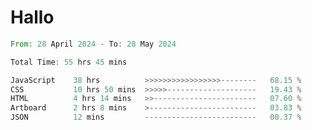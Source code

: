 # Hallo
<!--START_SECTION:waka-->

```rust
From: 28 April 2024 - To: 28 May 2024

Total Time: 55 hrs 45 mins

JavaScript    38 hrs          >>>>>>>>>>>>>>>>>--------   68.15 %
CSS           10 hrs 50 mins  >>>>>--------------------   19.43 %
HTML          4 hrs 14 mins   >>-----------------------   07.60 %
Artboard      2 hrs 8 mins    >------------------------   03.83 %
JSON          12 mins         -------------------------   00.37 %
```

<!--END_SECTION:waka-->
